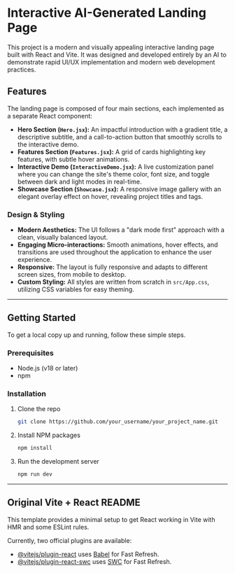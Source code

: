 # Interactive AI-Generated Landing Page

This project is a modern and visually appealing interactive landing page built with React and Vite. It was designed and developed entirely by an AI to demonstrate rapid UI/UX implementation and modern web development practices.

## Features

The landing page is composed of four main sections, each implemented as a separate React component:

*   **Hero Section (`Hero.jsx`):** An impactful introduction with a gradient title, a descriptive subtitle, and a call-to-action button that smoothly scrolls to the interactive demo.
*   **Features Section (`Features.jsx`):** A grid of cards highlighting key features, with subtle hover animations.
*   **Interactive Demo (`InteractiveDemo.jsx`):** A live customization panel where you can change the site's theme color, font size, and toggle between dark and light modes in real-time.
*   **Showcase Section (`Showcase.jsx`):** A responsive image gallery with an elegant overlay effect on hover, revealing project titles and tags.

### Design & Styling

*   **Modern Aesthetics:** The UI follows a "dark mode first" approach with a clean, visually balanced layout.
*   **Engaging Micro-interactions:** Smooth animations, hover effects, and transitions are used throughout the application to enhance the user experience.
*   **Responsive:** The layout is fully responsive and adapts to different screen sizes, from mobile to desktop.
*   **Custom Styling:** All styles are written from scratch in `src/App.css`, utilizing CSS variables for easy theming.

---

## Getting Started

To get a local copy up and running, follow these simple steps.

### Prerequisites

*   Node.js (v18 or later)
*   npm

### Installation

1.  Clone the repo
    ```sh
    git clone https://github.com/your_username/your_project_name.git
    ```
2.  Install NPM packages
    ```sh
    npm install
    ```
3.  Run the development server
    ```sh
    npm run dev
    ```

---

## Original Vite + React README

This template provides a minimal setup to get React working in Vite with HMR and some ESLint rules.

Currently, two official plugins are available:

-   [@vitejs/plugin-react](https://github.com/vitejs/vite-plugin-react/blob/main/packages/plugin-react) uses [Babel](https://babeljs.io/) for Fast Refresh.
-   [@vitejs/plugin-react-swc](https://github.com/vitejs/vite-plugin-react/blob/main/packages/plugin-react-swc) uses [SWC](https://swc.rs/) for Fast Refresh.
